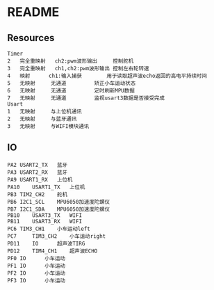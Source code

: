 README
===========================
Resources
--------------------------
	Timer
	2	完全重映射	ch2:pwm波形输出		控制舵机
	3	完全重映射	ch1,ch2:pwm波形输出	控制左右轮转速
	4	映射		ch1:输入捕获		用于读取超声波echo返回的高电平持续时间
	5	无映射		无通道			矫正小车运动状态
	6	无映射		无通道			定时刷新MPU数据
	7	无映射		无通道			监视usart3数据是否接受完成
	Usart
	1	无映射		与上位机通讯
	2	无映射		与蓝牙通讯
	3	无映射		与WIFI模块通讯
IO
---------------------------
	PA2	USART2_TX	蓝牙
	PA3	USART2_RX	蓝牙
	PA9	USART1_RX	上位机
	PA10	USART1_TX	上位机
	PB3	TIM2_CH2	舵机
	PB6	I2C1_SCL	MPU6050加速度陀螺仪
	PB7	I2C1_SDA	MPU6050加速度陀螺仪
	PB10	USART3_TX	WIFI
	PB11	USART3_RX	WIFI
	PC6	TIM3_CH1	小车运动left
	PC7 	TIM3_CH2	小车运动right
	PD11	IO		超声波TIRG
	PD12	TIM4_CH1	超声波ECHO
	PF0	IO		小车运动
	PF1	IO		小车运动
	PF2	IO		小车运动
	PF3	IO		小车运动
